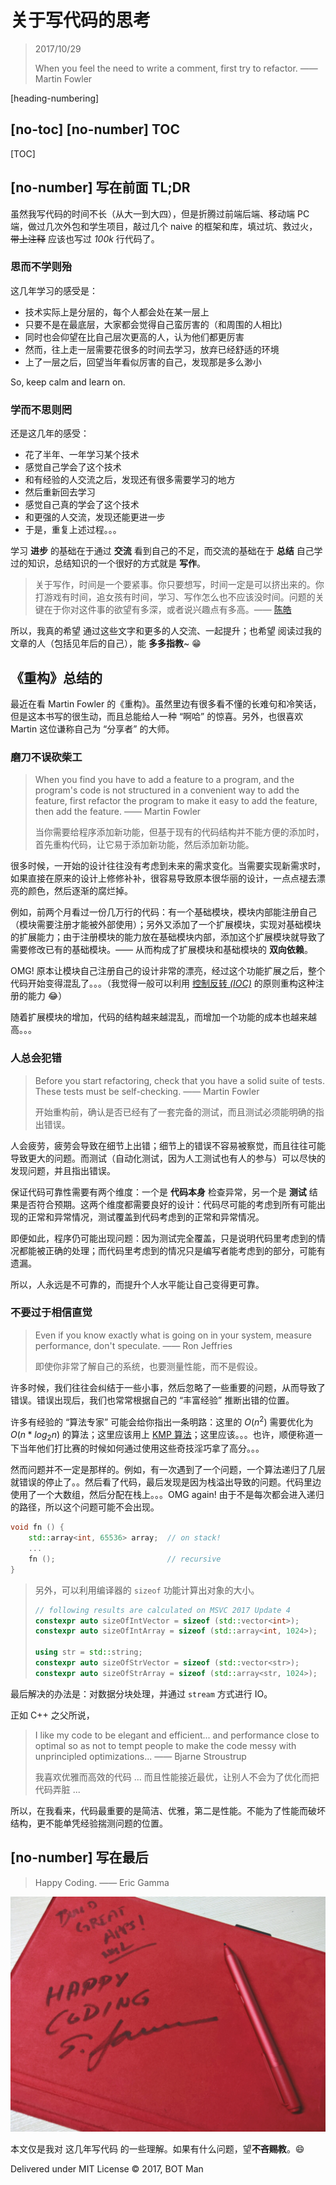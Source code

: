﻿# 关于写代码的思考

> 2017/10/29
>
> When you feel the need to write a comment, first try to refactor. —— Martin Fowler

[heading-numbering]

## [no-toc] [no-number] TOC

[TOC]

## [no-number] 写在前面 TL;DR

虽然我写代码的时间不长（从大一到大四），但是折腾过前端后端、移动端 PC 端，做过几次外包和学生项目，敲过几个 naive 的框架和库，填过坑、救过火，~~带上注释~~ 应该也写过 _100k_ 行代码了。

### 思而不学则殆

这几年学习的感受是：

- 技术实际上是分层的，每个人都会处在某一层上
- 只要不是在最底层，大家都会觉得自己蛮厉害的（和周围的人相比)
- 同时也会仰望在比自己层次更高的人，认为他们都更厉害
- 然而，往上走一层需要花很多的时间去学习，放弃已经舒适的环境
- 上了一层之后，回望当年看似厉害的自己，发现那是多么渺小

So, keep calm and learn on.

### 学而不思则罔

还是这几年的感受：

- 花了半年、一年学习某个技术
- 感觉自己学会了这个技术
- 和有经验的人交流之后，发现还有很多需要学习的地方
- 然后重新回去学习
- 感觉自己真的学会了这个技术
- 和更强的人交流，发现还能更进一步
- 于是，重复上述过程。。。

学习 **进步** 的基础在于通过 **交流** 看到自己的不足，而交流的基础在于 **总结** 自己学过的知识，总结知识的一个很好的方式就是 **写作**。

> 关于写作，时间是一个要紧事。你只要想写，时间一定是可以挤出来的。你打游戏有时间，追女孩有时间，学习、写作怎么也不应该没时间。问题的关键在于你对这件事的欲望有多深，或者说兴趣点有多高。—— [陈皓](https://coolshell.cn)

所以，我真的希望 通过这些文字和更多的人交流、一起提升；也希望 阅读过我的文章的人（包括见年后的自己），能 **多多指教**~ 😁

## 《重构》总结的

最近在看 Martin Fowler 的《重构》。虽然里边有很多看不懂的长难句和冷笑话，但是这本书写的很生动，而且总能给人一种 “啊哈” 的惊喜。另外，也很喜欢 Martin 这位谦称自己为 “分享者” 的大师。

### 磨刀不误砍柴工

> When you find you have to add a feature to a program, and the program's code is not structured in a convenient way to add the feature, first refactor the program to make it easy to add the feature, then add the feature. —— Martin Fowler
>
> 当你需要给程序添加新功能，但基于现有的代码结构并不能方便的添加时，首先重构代码，让它易于添加新功能，然后添加新功能。

很多时候，一开始的设计往往没有考虑到未来的需求变化。当需要实现新需求时，如果直接在原来的设计上修修补补，很容易导致原本很华丽的设计，一点点褪去漂亮的颜色，然后逐渐的腐烂掉。

例如，前两个月看过一份几万行的代码：有一个基础模块，模块内部能注册自己（模块需要注册才能被外部使用）；另外又添加了一个扩展模块，实现对基础模块的扩展能力；由于注册模块的能力放在基础模块内部，添加这个扩展模块就导致了需要修改已有的基础模块。—— 从而构成了扩展模块和基础模块的 **双向依赖**。

OMG! 原本让模块自己注册自己的设计非常的漂亮，经过这个功能扩展之后，整个代码开始变得混乱了。。。（我觉得一般可以利用 [控制反转 _(IOC)_](Thinking-Scalability.md) 的原则重构这种注册的能力 😂）

随着扩展模块的增加，代码的结构越来越混乱，而增加一个功能的成本也越来越高。。。

### 人总会犯错

> Before you start refactoring, check that you have a solid suite of tests. These tests must be self-checking. —— Martin Fowler
>
> 开始重构前，确认是否已经有了一套完备的测试，而且测试必须能明确的指出错误。

人会疲劳，疲劳会导致在细节上出错；细节上的错误不容易被察觉，而且往往可能导致更大的问题。而测试（自动化测试，因为人工测试也有人的参与）可以尽快的发现问题，并且指出错误。

保证代码可靠性需要有两个维度：一个是 **代码本身** 检查异常，另一个是 **测试** 结果是否符合预期。这两个维度都需要良好的设计：代码尽可能的考虑到所有可能出现的正常和异常情况，测试覆盖到代码考虑到的正常和异常情况。

即便如此，程序仍可能出现问题：因为测试完全覆盖，只是说明代码里考虑到的情况都能被正确的处理；而代码里考虑到的情况只是编写者能考虑到的部分，可能有遗漏。

所以，人永远是不可靠的，而提升个人水平能让自己变得更可靠。

### 不要过于相信直觉

> Even if you know exactly what is going on in your system, measure performance, don't speculate. —— Ron Jeffries
>
> 即使你非常了解自己的系统，也要测量性能，而不是假设。

许多时候，我们往往会纠结于一些小事，然后忽略了一些重要的问题，从而导致了错误。错误出现后，我们也常常根据自己的 “丰富经验” 推断出错的位置。

许多有经验的 “算法专家” 可能会给你指出一条明路：这里的 $O(n^2)$ 需要优化为 $O(n*log_{2}n)$ 的算法；这里应该用上 [KMP 算法](https://en.wikipedia.org/wiki/Knuth–Morris–Pratt_algorithm)；这里应该。。。也许，顺便称道一下当年他们打比赛的时候如何通过使用这些奇技淫巧拿了高分。。。

然而问题并不一定是那样的。例如，有一次遇到了一个问题，一个算法递归了几层就错误的停止了。。然后看了代码，最后发现是因为栈溢出导致的问题。代码里边使用了一个大数组，然后分配在栈上。。。OMG again! 由于不是每次都会进入递归的路径，所以这个问题可能不会出现。

``` cpp
void fn () {
    std::array<int, 65536> array;  // on stack!
    ...
    fn ();                         // recursive
}
```

> 另外，可以利用编译器的 `sizeof` 功能计算出对象的大小。
> 
> ``` cpp
> // following results are calculated on MSVC 2017 Update 4
> constexpr auto sizeOfIntVector = sizeof (std::vector<int>);      // 16
> constexpr auto sizeOfIntArray = sizeof (std::array<int, 1024>);  // 4 * 1024
> 
> using str = std::string;
> constexpr auto sizeOfStrVector = sizeof (std::vector<str>);      // 16
> constexpr auto sizeOfStrArray = sizeof (std::array<str, 1024>);  // 28 * 1024
> ```

最后解决的办法是：对数据分块处理，并通过 `stream` 方式进行 IO。

正如 C++ 之父所说，

> I like my code to be elegant and efficient... and performance close to optimal so as not to tempt people to make the code messy with unprincipled optimizations... —— Bjarne Stroustrup
>
> 我喜欢优雅而高效的代码 ... 而且性能接近最优，让别人不会为了优化而把代码弄脏 ...

所以，在我看来，代码最重要的是简洁、优雅，第二是性能。不能为了性能而破坏结构，更不能单凭经验揣测问题的位置。

## [no-number] 写在最后

> Happy Coding. —— Eric Gamma

![Happy Coding](Thinking-Coding/Happy-Coding.jpg)

本文仅是我对 这几年写代码 的一些理解。如果有什么问题，望**不吝赐教**。😄

Delivered under MIT License &copy; 2017, BOT Man

